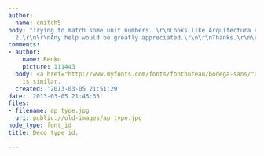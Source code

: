 ```yaml
---
author:
  name: cmitch5
body: "Trying to match some unit numbers. \r\nLooks like Arquitectura except in the
  2.\r\n\r\nAny help would be greatly appreciated.\r\n\r\nThanks.\r\n\r\n"
comments:
- author:
    name: Renko
    picture: 111443
  body: <a href="http://www.myfonts.com/fonts/fontbureau/bodega-sans/">Bodega Sans</a>
    is similar.
  created: '2013-03-05 21:51:29'
date: '2013-03-05 21:45:35'
files:
- filename: ap type.jpg
  uri: public://old-images/ap type.jpg
node_type: font_id
title: Deco type id.

---
```

